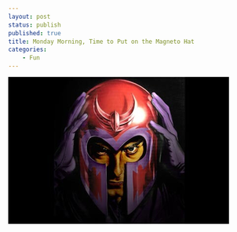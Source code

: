 ```yaml
---
layout: post
status: publish
published: true
title: Monday Morning, Time to Put on the Magneto Hat
categories:
    - Fun
---
```


<img src="/img/2010/08/magneto.jpg" alt="Magneto" title="Magneto" />
